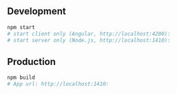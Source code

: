 ## Development

```bash
npm start
# start client only (Angular, http://localhost:4200):
# start server only (Node.js, http://localhost:1410):
```

## Production

```bash
npm build
# App url: http://localhost:1410:
```


